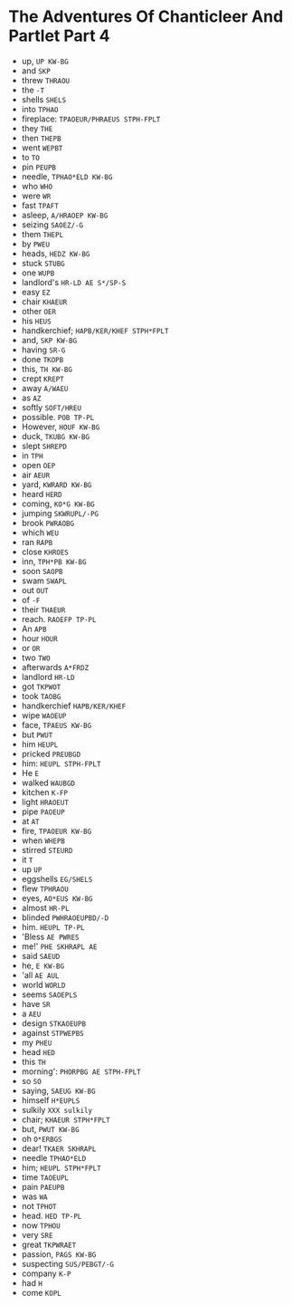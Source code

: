 # The Adventures Of Chanticleer And Partlet Part 4

* up, `UP KW-BG`
* and `SKP`
* threw `THRAOU`
* the `-T`
* shells `SHELS`
* into `TPHAO`
* fireplace: `TPAOEUR/PHRAEUS STPH-FPLT`
* they `THE`
* then `THEPB`
* went `WEPBT`
* to `TO`
* pin `PEUPB`
* needle, `TPHAO*ELD KW-BG`
* who `WHO`
* were `WR`
* fast `TPAFT`
* asleep, `A/HRAOEP KW-BG`
* seizing `SAOEZ/-G`
* them `THEPL`
* by `PWEU`
* heads, `HEDZ KW-BG`
* stuck `STUBG`
* one `WUPB`
* landlord's `HR-LD AE S*/SP-S`
* easy `EZ`
* chair `KHAEUR`
* other `OER`
* his `HEUS`
* handkerchief; `HAPB/KER/KHEF STPH*FPLT`
* and, `SKP KW-BG`
* having `SR-G`
* done `TKOPB`
* this, `TH KW-BG`
* crept `KREPT`
* away `A/WAEU`
* as `AZ`
* softly `SOFT/HREU`
* possible. `POB TP-PL`
* However, `HOUF KW-BG`
* duck, `TKUBG KW-BG`
* slept `SHREPD`
* in `TPH`
* open `OEP`
* air `AEUR`
* yard, `KWRARD KW-BG`
* heard `HERD`
* coming, `KO*G KW-BG`
* jumping `SKWRUPL/-PG`
* brook `PWRAOBG`
* which `WEU`
* ran `RAPB`
* close `KHROES`
* inn, `TPH*PB KW-BG`
* soon `SAOPB`
* swam `SWAPL`
* out `OUT`
* of `-F`
* their `THAEUR`
* reach. `RAOEFP TP-PL`
* An `APB`
* hour `HOUR`
* or `OR`
* two `TWO`
* afterwards `A*FRDZ`
* landlord `HR-LD`
* got `TKPWOT`
* took `TAOBG`
* handkerchief `HAPB/KER/KHEF`
* wipe `WAOEUP`
* face, `TPAEUS KW-BG`
* but `PWUT`
* him `HEUPL`
* pricked `PREUBGD`
* him: `HEUPL STPH-FPLT`
* He `E`
* walked `WAUBGD`
* kitchen `K-FP`
* light `HRAOEUT`
* pipe `PAOEUP`
* at `AT`
* fire, `TPAOEUR KW-BG`
* when `WHEPB`
* stirred `STEURD`
* it `T`
* up `UP`
* eggshells `EG/SHELS`
* flew `TPHRAOU`
* eyes, `AO*EUS KW-BG`
* almost `HR-PL`
* blinded `PWHRAOEUPBD/-D`
* him. `HEUPL TP-PL`
* 'Bless `AE PWRES`
* me!' `PHE SKHRAPL AE`
* said `SAEUD`
* he, `E KW-BG`
* 'all `AE AUL`
* world `WORLD`
* seems `SAOEPLS`
* have `SR`
* a `AEU`
* design `STKAOEUPB`
* against `STPWEPBS`
* my `PHEU`
* head `HED`
* this `TH`
* morning': `PHORPBG AE STPH-FPLT`
* so `SO`
* saying, `SAEUG KW-BG`
* himself `H*EUPLS`
* sulkily `XXX sulkily`
* chair; `KHAEUR STPH*FPLT`
* but, `PWUT KW-BG`
* oh `O*ERBGS`
* dear! `TKAER SKHRAPL`
* needle `TPHAO*ELD`
* him; `HEUPL STPH*FPLT`
* time `TAOEUPL`
* pain `PAEUPB`
* was `WA`
* not `TPHOT`
* head. `HED TP-PL`
* now `TPHOU`
* very `SRE`
* great `TKPWRAET`
* passion, `PAGS KW-BG`
* suspecting `SUS/PEBGT/-G`
* company `K-P`
* had `H`
* come `KOPL`

